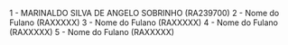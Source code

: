 1 - MARINALDO SILVA DE ANGELO SOBRINHO  (RA239700)
2 - Nome do Fulano  (RAXXXXX)
3 - Nome do Fulano  (RAXXXXX)
4 - Nome do Fulano  (RAXXXXX)
5 - Nome do Fulano  (RAXXXXX)